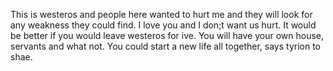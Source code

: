 This is westeros and people here wanted to hurt me and they will look for any weakness they could find. I love you and I don;t want us hurt. It would be better if you would leave westeros for ive. You will have your own house, servants and what not. You could start a new life all together, says tyrion to shae.